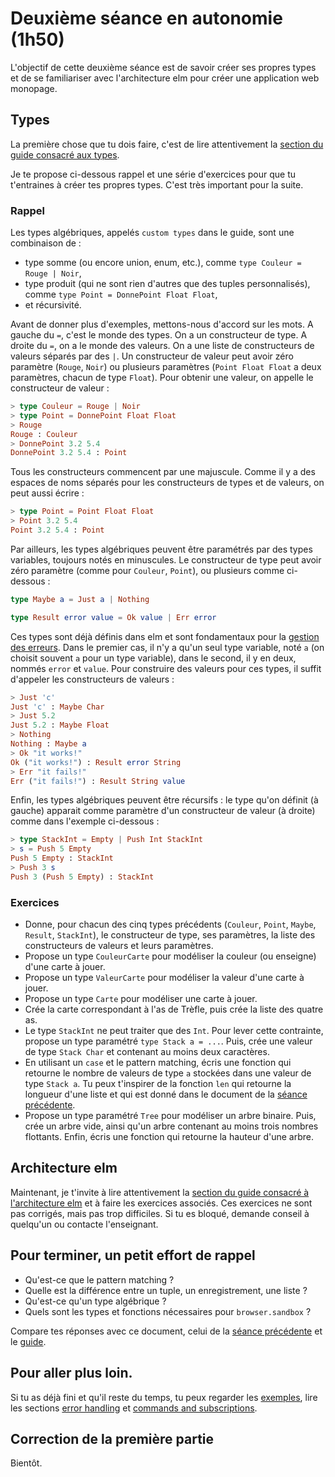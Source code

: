# Deuxième séance en autonomie (1h50)

L'objectif de cette deuxième séance est de savoir créer ses propres types et de se familiariser avec l'architecture elm pour créer une application web monopage.

## Types

La première chose que tu dois faire, c'est de lire attentivement la [section du guide consacré aux types](https://guide.elm-lang.org/types/).

Je te propose ci-dessous rappel et une série d'exercices pour que tu t'entraines à créer tes propres types. C'est très important pour la suite.

### Rappel

Les types algébriques, appelés `custom types` dans le guide, sont une combinaison de : 
- type somme (ou encore union, enum, etc.), comme `type Couleur = Rouge | Noir`, 
- type produit (qui ne sont rien d'autres que des tuples personnalisés), comme `type Point = DonnePoint Float Float`,  
- et récursivité. 

Avant de donner plus d'exemples, mettons-nous d'accord sur les mots. A gauche du `=`, c'est le monde des types. On a un constructeur de type. A droite du `=`, on a le monde des valeurs. On a une liste de constructeurs de valeurs séparés par des `|`. Un constructeur de valeur peut avoir zéro paramètre (`Rouge`, `Noir`) ou plusieurs paramètres (`Point Float Float` a deux paramètres, chacun de type `Float`). Pour obtenir une valeur, on appelle le constructeur de valeur : 
```elm
> type Couleur = Rouge | Noir
> type Point = DonnePoint Float Float
> Rouge
Rouge : Couleur
> DonnePoint 3.2 5.4
DonnePoint 3.2 5.4 : Point
```

Tous les constructeurs commencent par une majuscule. Comme il y a des espaces de noms séparés pour les constructeurs de types et de valeurs, on peut aussi écrire :
```elm
> type Point = Point Float Float
> Point 3.2 5.4
Point 3.2 5.4 : Point
```

Par ailleurs, les types algébriques peuvent être paramétrés par des types variables, toujours notés en minuscules. Le constructeur de type peut avoir zéro paramètre (comme pour `Couleur`, `Point`), ou plusieurs comme ci-dessous : 
```elm
type Maybe a = Just a | Nothing
```
```elm
type Result error value = Ok value | Err error
```
Ces types sont déjà définis dans elm et sont fondamentaux pour la [gestion des erreurs](https://guide.elm-lang.org/error_handling/). Dans le premier cas, il n'y a qu'un seul type variable, noté `a` (on choisit souvent `a` pour un type variable), dans le second, il y en deux, nommés `error` et `value`. Pour construire des valeurs pour ces types, il suffit d'appeler les constructeurs de valeurs : 

```elm
> Just 'c'
Just 'c' : Maybe Char
> Just 5.2
Just 5.2 : Maybe Float
> Nothing
Nothing : Maybe a
> Ok "it works!"
Ok ("it works!") : Result error String
> Err "it fails!"
Err ("it fails!") : Result String value
```

Enfin, les types algébriques peuvent être récursifs : le type qu'on définit (à gauche) apparait comme paramètre d'un constructeur de valeur (à droite) comme dans l'exemple ci-dessous : 

```elm
> type StackInt = Empty | Push Int StackInt 
> s = Push 5 Empty
Push 5 Empty : StackInt
> Push 3 s
Push 3 (Push 5 Empty) : StackInt
```

### Exercices

- Donne, pour chacun des cinq types précédents (`Couleur`, `Point`, `Maybe`, `Result`, `StackInt`), le constructeur de type, ses paramètres, la liste des constructeurs de valeurs et leurs paramètres. 
- Propose un type `CouleurCarte` pour modéliser la couleur (ou enseigne) d'une carte à jouer. 
- Propose un type `ValeurCarte` pour modéliser la valeur d'une carte à jouer. 
- Propose un type `Carte` pour modéliser une carte à jouer. 
- Crée la carte correspondant à l'as de Trèfle, puis crée la liste des quatre as. 
- Le type `StackInt` ne peut traiter que des `Int`. Pour lever cette contrainte, propose un type paramétré `type Stack a = ...`. Puis, crée une valeur de type `Stack Char` et contenant au moins deux caractères. 
- En utilisant un `case` et le pattern matching, écris une fonction qui retourne le nombre de valeurs de type `a` stockées dans une valeur de type `Stack a`. Tu peux t'inspirer de la fonction `len` qui retourne la longueur d'une liste et qui est donné dans le document de la [séance précédente](../TD1). 
- Propose un type paramétré `Tree` pour modéliser un arbre binaire. Puis, crée un arbre vide, ainsi qu'un arbre contenant au moins trois nombres flottants. Enfin, écris une fonction qui retourne la hauteur d'une arbre. 

## Architecture elm

Maintenant, je t'invite à lire attentivement la [section du guide consacré à l'architecture elm](https://guide.elm-lang.org/architecture/)
et à faire les exercices associés. Ces exercices ne sont pas corrigés, mais pas trop difficiles. Si tu es bloqué, demande conseil à quelqu'un ou contacte l'enseignant. 

## Pour terminer, un petit effort de rappel

- Qu'est-ce que le pattern matching ?
- Quelle est la différence entre un tuple, un enregistrement, une liste ?
- Qu'est-ce qu'un type algébrique ?
- Quels sont les types et fonctions nécessaires pour `browser.sandbox` ?

Compare tes réponses avec ce document, celui de la [séance précédente](../TD1/) et le [guide](https://guide.elm-lang.org/).

## Pour aller plus loin. 

Si tu as déjà fini et qu'il reste du temps, tu peux regarder les [exemples](https://elm-lang.org/examples), lire les sections [error handling](https://guide.elm-lang.org/error_handling/) et [commands and subscriptions](https://guide.elm-lang.org/effects/).

## Correction de la première partie

Bientôt. 
